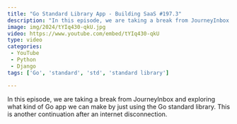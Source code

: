 ```yaml
---
title: "Go Standard Library App - Building SaaS #197.3"
description: "In this episode, we are taking a break from JourneyInbox and exploring what kind of Go app we can make by just using the Go standard library. This is another continuation after an internet disconnection."
image: img/2024/tYIq430-qkU.jpg
video: https://www.youtube.com/embed/tYIq430-qkU
type: video
categories:
 - YouTube
 - Python
 - Django
tags: ['Go', 'standard', 'std', 'standard library']

---
```


In this episode, we are taking a break from JourneyInbox and exploring what kind of Go app we can make by just using the Go standard library. This is another continuation after an internet disconnection.
